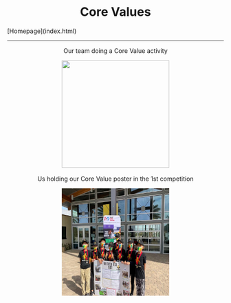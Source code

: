 <center><h1>Core Values</h1></center>
[Homepage](index.html)
<hr/>
<center><p>Our team doing a Core Value activity</p>
<img src="IMG_6332.JPG" width="250" height="250" /></center>

<center><p>Us holding our Core Value poster in the 1st competition</p>
<img src="IMG_6334.JPG" width="250" height="250" /></center>

